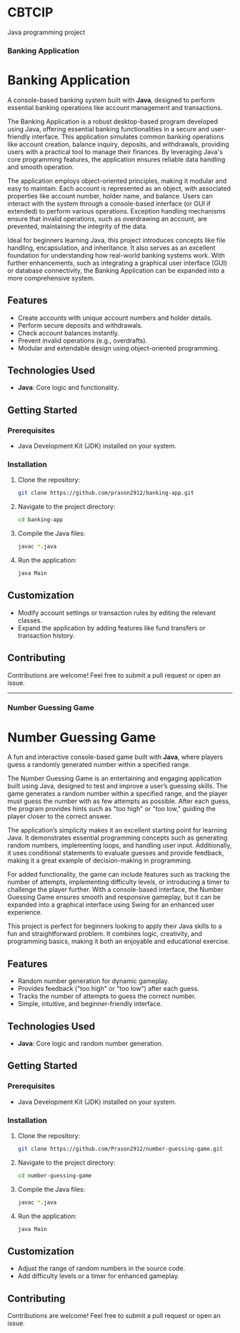 # CBTCIP
Java programming project 


### Banking Application  

# Banking Application  

A console-based banking system built with **Java**, designed to perform essential banking operations like account management and transactions.  

The Banking Application is a robust desktop-based program developed using Java, offering essential banking functionalities in a secure and user-friendly interface. This application simulates common banking operations like account creation, balance inquiry, deposits, and withdrawals, providing users with a practical tool to manage their finances. By leveraging Java's core programming features, the application ensures reliable data handling and smooth operation.

The application employs object-oriented principles, making it modular and easy to maintain. Each account is represented as an object, with associated properties like account number, holder name, and balance. Users can interact with the system through a console-based interface (or GUI if extended) to perform various operations. Exception handling mechanisms ensure that invalid operations, such as overdrawing an account, are prevented, maintaining the integrity of the data.

Ideal for beginners learning Java, this project introduces concepts like file handling, encapsulation, and inheritance. It also serves as an excellent foundation for understanding how real-world banking systems work. With further enhancements, such as integrating a graphical user interface (GUI) or database connectivity, the Banking Application can be expanded into a more comprehensive system.

## Features  
- Create accounts with unique account numbers and holder details.  
- Perform secure deposits and withdrawals.  
- Check account balances instantly.  
- Prevent invalid operations (e.g., overdrafts).  
- Modular and extendable design using object-oriented programming.  

## Technologies Used  
- **Java**: Core logic and functionality.  

## Getting Started  

### Prerequisites  
- Java Development Kit (JDK) installed on your system.  

### Installation  
1. Clone the repository:  
   ```bash  
   git clone https://github.com/prason2912/banking-app.git  
   ```  
2. Navigate to the project directory:  
   ```bash  
   cd banking-app  
   ```  
3. Compile the Java files:  
   ```bash  
   javac *.java  
   ```  
4. Run the application:  
   ```bash  
   java Main  
   ```  

## Customization  
- Modify account settings or transaction rules by editing the relevant classes.  
- Expand the application by adding features like fund transfers or transaction history.  

## Contributing  
Contributions are welcome! Feel free to submit a pull request or open an issue.  


---

### Number Guessing Game  

# Number Guessing Game  

A fun and interactive console-based game built with **Java**, where players guess a randomly generated number within a specified range.  

The Number Guessing Game is an entertaining and engaging application built using Java, designed to test and improve a user’s guessing skills. The game generates a random number within a specified range, and the player must guess the number with as few attempts as possible. After each guess, the program provides hints such as "too high" or "too low," guiding the player closer to the correct answer.

The application’s simplicity makes it an excellent starting point for learning Java. It demonstrates essential programming concepts such as generating random numbers, implementing loops, and handling user input. Additionally, it uses conditional statements to evaluate guesses and provide feedback, making it a great example of decision-making in programming.

For added functionality, the game can include features such as tracking the number of attempts, implementing difficulty levels, or introducing a timer to challenge the player further. With a console-based interface, the Number Guessing Game ensures smooth and responsive gameplay, but it can be expanded into a graphical interface using Swing for an enhanced user experience.

This project is perfect for beginners looking to apply their Java skills to a fun and straightforward problem. It combines logic, creativity, and programming basics, making it both an enjoyable and educational exercise.

## Features  
- Random number generation for dynamic gameplay.  
- Provides feedback ("too high" or "too low") after each guess.  
- Tracks the number of attempts to guess the correct number.  
- Simple, intuitive, and beginner-friendly interface.  

## Technologies Used  
- **Java**: Core logic and random number generation.  

## Getting Started  

### Prerequisites  
- Java Development Kit (JDK) installed on your system.  

### Installation  
1. Clone the repository:  
   ```bash  
   git clone https://github.com/Prason2912/number-guessing-game.git  
   ```  
2. Navigate to the project directory:  
   ```bash  
   cd number-guessing-game  
   ```  
3. Compile the Java files:  
   ```bash  
   javac *.java  
   ```  
4. Run the application:  
   ```bash  
   java Main  
   ```  

## Customization  
- Adjust the range of random numbers in the source code.  
- Add difficulty levels or a timer for enhanced gameplay.  

## Contributing  
Contributions are welcome! Feel free to submit a pull request or open an issue.  

